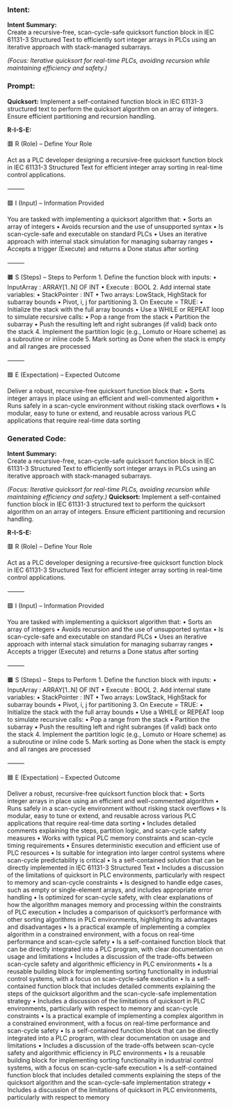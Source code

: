 ### Intent:
**Intent Summary:**  
Create a recursive-free, scan-cycle-safe quicksort function block in IEC 61131-3 Structured Text to efficiently sort integer arrays in PLCs using an iterative approach with stack-managed subarrays.  

*(Focus: Iterative quicksort for real-time PLCs, avoiding recursion while maintaining efficiency and safety.)*

### Prompt:
**Quicksort:**
Implement a self-contained function block in IEC 61131-3 structured text to perform the quicksort algorithm on an array of integers. Ensure efficient partitioning and recursion handling.

**R-I-S-E:**

🟥 R (Role) – Define Your Role

Act as a PLC developer designing a recursive-free quicksort function block in IEC 61131-3 Structured Text for efficient integer array sorting in real-time control applications.

⸻

🟩 I (Input) – Information Provided

You are tasked with implementing a quicksort algorithm that:
	•	Sorts an array of integers
	•	Avoids recursion and the use of unsupported syntax
	•	Is scan-cycle-safe and executable on standard PLCs
	•	Uses an iterative approach with internal stack simulation for managing subarray ranges
	•	Accepts a trigger (Execute) and returns a Done status after sorting

⸻

🟧 S (Steps) – Steps to Perform
	1.	Define the function block with inputs:
	•	InputArray : ARRAY[1..N] OF INT
	•	Execute : BOOL
	2.	Add internal state variables:
	•	StackPointer : INT
	•	Two arrays: LowStack, HighStack for subarray bounds
	•	Pivot, i, j for partitioning
	3.	On Execute = TRUE:
	•	Initialize the stack with the full array bounds
	•	Use a WHILE or REPEAT loop to simulate recursive calls:
	•	Pop a range from the stack
	•	Partition the subarray
	•	Push the resulting left and right subranges (if valid) back onto the stack
	4.	Implement the partition logic (e.g., Lomuto or Hoare scheme) as a subroutine or inline code
	5.	Mark sorting as Done when the stack is empty and all ranges are processed

⸻

🟦 E (Expectation) – Expected Outcome

Deliver a robust, recursive-free quicksort function block that:
	•	Sorts integer arrays in place using an efficient and well-commented algorithm
	•	Runs safely in a scan-cycle environment without risking stack overflows
	•	Is modular, easy to tune or extend, and reusable across various PLC applications that require real-time data sorting

### Generated Code:
**Intent Summary:**  
Create a recursive-free, scan-cycle-safe quicksort function block in IEC 61131-3 Structured Text to efficiently sort integer arrays in PLCs using an iterative approach with stack-managed subarrays.  

*(Focus: Iterative quicksort for real-time PLCs, avoiding recursion while maintaining efficiency and safety.)*
**Quicksort:**
Implement a self-contained function block in IEC 61131-3 structured text to perform the quicksort algorithm on an array of integers. Ensure efficient partitioning and recursion handling.

**R-I-S-E:**

🟥 R (Role) – Define Your Role

Act as a PLC developer designing a recursive-free quicksort function block in IEC 61131-3 Structured Text for efficient integer array sorting in real-time control applications.

⸻

🟩 I (Input) – Information Provided

You are tasked with implementing a quicksort algorithm that:
	•	Sorts an array of integers
	•	Avoids recursion and the use of unsupported syntax
	•	Is scan-cycle-safe and executable on standard PLCs
	•	Uses an iterative approach with internal stack simulation for managing subarray ranges
	•	Accepts a trigger (Execute) and returns a Done status after sorting

⸻

🟧 S (Steps) – Steps to Perform
	1.	Define the function block with inputs:
	•	InputArray : ARRAY[1..N] OF INT
	•	Execute : BOOL
	2.	Add internal state variables:
	•	StackPointer : INT
	•	Two arrays: LowStack, HighStack for subarray bounds
	•	Pivot, i, j for partitioning
	3.	On Execute = TRUE:
	•	Initialize the stack with the full array bounds
	•	Use a WHILE or REPEAT loop to simulate recursive calls:
	•	Pop a range from the stack
	•	Partition the subarray
	•	Push the resulting left and right subranges (if valid) back onto the stack
	4.	Implement the partition logic (e.g., Lomuto or Hoare scheme) as a subroutine or inline code
	5.	Mark sorting as Done when the stack is empty and all ranges are processed

⸻

🟦 E (Expectation) – Expected Outcome

Deliver a robust, recursive-free quicksort function block that:
	•	Sorts integer arrays in place using an efficient and well-commented algorithm
	•	Runs safely in a scan-cycle environment without risking stack overflows
	•	Is modular, easy to tune or extend, and reusable across various PLC applications that require real-time data sorting
	•	Includes detailed comments explaining the steps, partition logic, and scan-cycle safety measures
	•	Works with typical PLC memory constraints and scan-cycle timing requirements
	•	Ensures deterministic execution and efficient use of PLC resources
	•	Is suitable for integration into larger control systems where scan-cycle predictability is critical
	•	Is a self-contained solution that can be directly implemented in IEC 61131-3 Structured Text
	•	Includes a discussion of the limitations of quicksort in PLC environments, particularly with respect to memory and scan-cycle constraints
	•	Is designed to handle edge cases, such as empty or single-element arrays, and includes appropriate error handling
	•	Is optimized for scan-cycle safety, with clear explanations of how the algorithm manages memory and processing within the constraints of PLC execution
	•	Includes a comparison of quicksort’s performance with other sorting algorithms in PLC environments, highlighting its advantages and disadvantages
	•	Is a practical example of implementing a complex algorithm in a constrained environment, with a focus on real-time performance and scan-cycle safety
	•	Is a self-contained function block that can be directly integrated into a PLC program, with clear documentation on usage and limitations
	•	Includes a discussion of the trade-offs between scan-cycle safety and algorithmic efficiency in PLC environments
	•	Is a reusable building block for implementing sorting functionality in industrial control systems, with a focus on scan-cycle-safe execution
	•	Is a self-contained function block that includes detailed comments explaining the steps of the quicksort algorithm and the scan-cycle-safe implementation strategy
	•	Includes a discussion of the limitations of quicksort in PLC environments, particularly with respect to memory and scan-cycle constraints
	•	Is a practical example of implementing a complex algorithm in a constrained environment, with a focus on real-time performance and scan-cycle safety
	•	Is a self-contained function block that can be directly integrated into a PLC program, with clear documentation on usage and limitations
	•	Includes a discussion of the trade-offs between scan-cycle safety and algorithmic efficiency in PLC environments
	•	Is a reusable building block for implementing sorting functionality in industrial control systems, with a focus on scan-cycle-safe execution
	•	Is a self-contained function block that includes detailed comments explaining the steps of the quicksort algorithm and the scan-cycle-safe implementation strategy
	•	Includes a discussion of the limitations of quicksort in PLC environments, particularly with respect to memory
